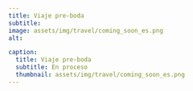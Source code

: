 ```yaml
---
title: Viaje pre-boda
subtitle: 
image: assets/img/travel/coming_soon_es.png
alt: 

caption:
  title: Viaje pre-boda
  subtitle: En proceso
  thumbnail: assets/img/travel/coming_soon_es.png
---
```


